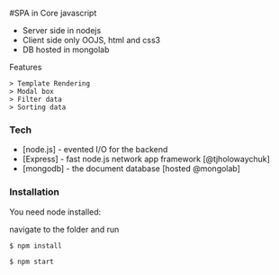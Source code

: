 #SPA in Core javascript

  - Server side in nodejs
  - Client side only OOJS, html and css3
  - DB hosted in mongolab

Features

    > Template Rendering
    > Modal box
    > Filter data
    > Sorting data

### Tech


* [node.js] - evented I/O for the backend
* [Express] - fast node.js network app framework [@tjholowaychuk]
* [mongodb] - the document database [hosted @mongolab]


### Installation

You need node installed:

navigate to the folder and run

```
$ npm install
```
```
$ npm start
```



